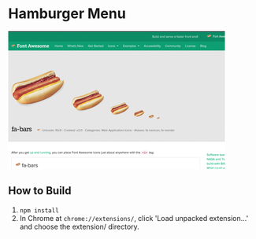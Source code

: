 # Hamburger Menu

![Screenshot](https://raw.githubusercontent.com/cheshire137/hamburger-menu/master/promo-assets/440x280.png)

## How to Build

1. `npm install`
2. In Chrome at `chrome://extensions/`, click 'Load unpacked extension...' and choose the extension/ directory.
